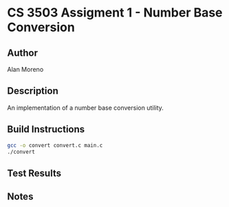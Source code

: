 # CS 3503 Assigment 1 - Number Base Conversion

## Author
Alan Moreno

## Description

An implementation of a number base conversion utility.

## Build Instructions
```zsh
gcc -o convert convert.c main.c
./convert
```

## Test Results

## Notes